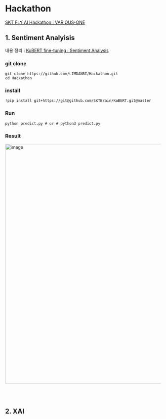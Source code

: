 # Hackathon
[SKT FLY AI Hackathon : VARIOUS-ONE](https://github.com/VARIOUS-ONE)


## 1. Sentiment Analyisis

내용 정리 : [KoBERT fine-tuning : Sentiment Analysis](https://velog.io/@danbibibi/KoBERT-fine-tuning-Sentiment-Analysis)

### git clone 

```shell
git clone https://github.com/LIMDANBI/Hackathon.git
cd Hackathon
```

### install

```shell
!pip install git+https://git@github.com/SKTBrain/KoBERT.git@master
```

### Run
 
```shell
python predict.py # or # python3 predict.py
```

### Result

<img width="775" alt="image" src="https://user-images.githubusercontent.com/55095806/186354727-8de25268-f6fc-4024-842e-12c2af9b0753.png">


<br/><br/>

## 2. XAI
